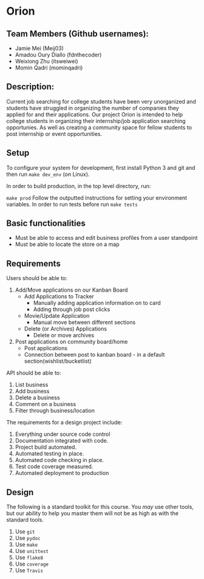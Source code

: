 # Orion

## Team Members (Github usernames):

- Jamie Mei (Meij03)
- Amadou Oury Diallo (fdnthecoder)
- Weixiong Zhu (itsweiwei)
- Momin Qadri (mominqadri)

## Description:

Current job searching for college students have been very unorganized and students have struggled in organizing the number of companies they applied for and their applications. Our project Orion is intended to help college students in organizing their internship/job application searching opportunies. As well as creating a community space for fellow students to post internship or event opportunities.

## Setup

To configure your system for development, first install Python 3 and git and
then run
`make dev_env` (on Linux).

In order to build production, in the top level directory, run:

`make prod`
Follow the outputted instructions for setting your environment variables.
In order to run tests before run
`make tests`

## Basic functionalities

- Must be able to access and edit business profiles from a user standpoint
- Must be able to locate the store on a map

## Requirements

Users should be able to:

1. Add/Move applications on our Kanban Board
   - Add Applications to Tracker
      - Manually adding application information on to card
      - Adding through job post clicks
   - Movie/Update Application
      - Manual move between different sections
   - Delete (or Archives) Applications
      - Delete or move archives
1. Post applications on community board/home
   - Post applications
   - Connection between post to kanban board - in a default section(wishlist/bucketlist)

API should be able to:

1. List business
2. Add business
3. Delete a business
4. Comment on a business
5. Filter through business/location

The requirements for a design project include:

1. Everything under source code control
1. Documentation integrated with code.
1. Project build automated.
1. Automated testing in place.
1. Automated code checking in place.
1. Test code coverage measured.
1. Automated deployment to production

## Design

The following is a standard toolkit for this course. You _may_ use other tools,
but our ability to help you master them will not be as high as with the
standard tools.

1. Use `git`
1. Use `pydoc`
1. Use `make`
1. Use `unittest`
1. Use `flake8`
1. Use `coverage`
1. Use `Travis`
